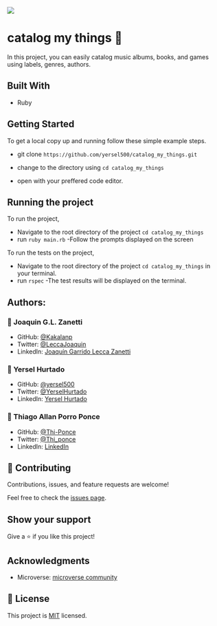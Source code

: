 ![](https://img.shields.io/badge/Microverse-blueviolet)
 #  catalog my things 📝

In this project, you can easily catalog music albums, books, and games using labels, genres, authors.
 
 ## Built With

 - Ruby

 ## Getting Started

 To get a local copy up and running follow these simple example steps.
- git clone  `https://github.com/yersel500/catalog_my_things.git`

- change to the directory using `cd catalog_my_things`

- open with your preffered code editor.

 ## Running the project

To run the project,
- Navigate to the root directory of the project `cd catalog_my_things`
- run `ruby main.rb`
-Follow the prompts displayed on the screen

To run the tests on the project,
- Navigate to the root directory of the project `cd catalog_my_things` in your terminal.
- run `rspec`
-The test results will be displayed on the terminal.

 ## Authors:

### 👤 Joaquin G.L. Zanetti
- GitHub: [@Kakalanp](https://github.com/Kakalanp)
- Twitter: [@LeccaJoaquin](https://twitter.com/LeccaJoaquin)
- LinkedIn: [Joaquín Garrido Lecca Zanetti](https://www.linkedin.com/in/joaquin-garrido-lecca-zanetti/)


### 👤 Yersel Hurtado
- GitHub: [@yersel500](https://github.com/yersel500/) 
- Twitter: [@YerselHurtado](https://twitter.com/YerselHurtado)
- LinkedIn: [Yersel Hurtado](https://www.linkedin.com/in/yersel-hurtado/) 


### 👤 Thiago Allan Porro Ponce 
- GitHub: [@Thi-Ponce](https://github.com/Thi-Ponce)
- Twitter: [@Thi_ponce](https://twitter.com/Thi_ponce)
- LinkedIn: [LinkedIn](https://linkedin.com/in/thiago-ponce) 

 ## 🤝 Contributing

 Contributions, issues, and feature requests are welcome!

 Feel free to check the [issues page](https://github.com/usorfaitheloho/school-library/issues).

 ## Show your support

 Give a ⭐️ if you like this project!

 ## Acknowledgments

 - Microverse: [microverse community](https://github.com/microverseinc)

 ## 📝 License

 This project is [MIT](./MIT.md) licensed.
